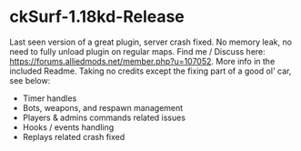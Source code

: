 # ckSurf-1.18kd-Release
  Last seen version of a great plugin, server crash fixed.
  No memory leak, no need to fully unload plugin on regular maps.
  Find me / Discuss here: https://forums.alliedmods.net/member.php?u=107052. More info in the included Readme.
  Taking no credits except the fixing part of a good ol' car, see below:
  - Timer handles
  - Bots, weapons, and respawn management
  - Players & admins commands related issues
  - Hooks / events handling
  - Replays related crash fixed
#
